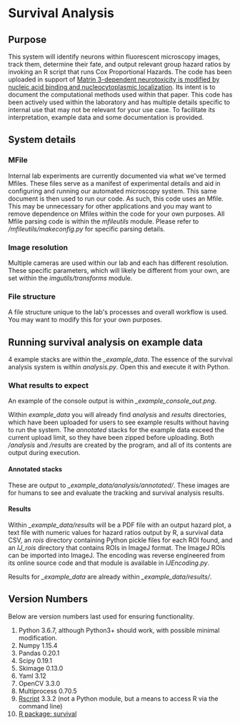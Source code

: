 # Survival Analysis

## Purpose
This system will identify neurons within fluorescent microscopy images, track them, determine their fate, and output relevant group hazard ratios by invoking an R script that runs Cox Proportional Hazards. The code has been uploaded in support of [Matrin 3-dependent neurotoxicity is modified by nucleic acid binding and nucleocytoplasmic localization](https://elifesciences.org/articles/35977). Its intent is to document the computational methods used within that paper. This code has been actively used within the laboratory and has multiple details specific to internal use that may not be relevant for your use case. To facilitate its interpretation, example data and some documentation is provided. 

## System details
### MFile
Internal lab experiments are currently documented via what we've termed Mfiles. These files serve as a manifest of experimental details and aid in configuring and running our automated microscopy system. This same document is then used to run our code. As such, this code uses an Mfile. This may be unnecessary for other applications and you may want to remove dependence on Mfiles within the code for your own purposes. All Mfile parsing code is within the _mfileutils_ module. Please refer to */mfileutils/makeconfig.py* for specific parsing details.

### Image resolution
Multiple cameras are used within our lab and each has different resolution. These specific parameters, which will likely be different from your own, are set within the _imgutils/transforms_ module.

### File structure
A file structure unique to the lab's processes and overall workflow is used. You may want to modify this for your own purposes.

## Running survival analysis on example data
4 example stacks are within the <i>_example_data</i>. The essence of the survival analysis system is within _analysis.py_. Open this and execute it with Python. 

### What results to expect
An example of the console output is within <i>_example_console_out.png</i>. 

Within <i>_example_data_</i> you will already find *analysis* and *results*  directories, which have been uploaded for users to see example results without having to run the system. The *annotated*  stacks for the example data exceed the current upload limit, so they have been zipped before uploading. Both */analysis* and */results*  are created by the program, and all of its contents are output during execution.

#### Annotated stacks
These are output to <i>_example_data/analysis/annotated/</i>. These images are for humans to see and evaluate the tracking and survival analysis results. 

#### Results
Within <i>_example_data/results</i> will be a PDF file with an output hazard plot, a text file with numeric values for hazard ratios output by R, a survival data CSV, an *rois*  directory containing Python pickle files for each ROI found, and an *IJ_rois* directory that contains ROIs in ImageJ format. The ImageJ ROIs can be imported into ImageJ. The encoding was reverse engineered from its online source code and that module is available in *IJEncoding.py*. 

Results for <i>_example_data</i> are already within <i>_example_data/results/</i>.

## Version Numbers
Below are version numbers last used for ensuring functionality. 
1. Python 3.6.7, although Python3+ should work, with possible minimal modification.
2. Numpy 1.15.4
3. Pandas 0.20.1
4. Scipy 0.19.1
5. Skimage 0.13.0
6. Yaml 3.12
7. OpenCV 3.3.0
8. Multiprocess 0.70.5
9. [Rscript](https://www.rdocumentation.org/packages/utils/versions/3.6.1/topics/Rscript) 3.3.2 (not a Python module, but a means to access R via the command line)
10. [R package: survival](https://cran.r-project.org/web/packages/survival/index.html)
